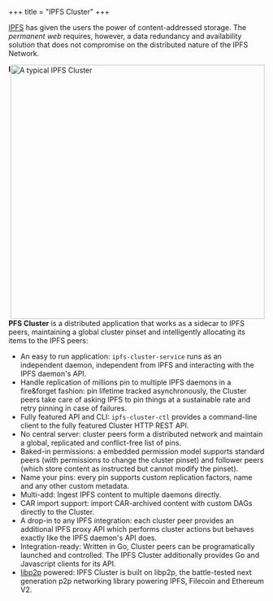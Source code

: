 +++
title = "IPFS Cluster"
+++

[IPFS](https://ipfs.io) has given the users the power of content-addressed storage. The *permanent web* requires, however, a data redundancy and availability solution that does not compromise on the distributed nature of the IPFS Network.

<img alt="A typical IPFS Cluster" title="A typical IPFS Cluster" src="/cluster/diagrams/png/cluster.png" width="500px" style="float:right;" />

**IPFS Cluster** is a distributed application that works as a sidecar to IPFS peers, maintaining a global cluster pinset and intelligently allocating its items to the IPFS peers:

* An easy to run application: `ipfs-cluster-service` runs as an independent daemon, independent from IPFS and interacting with the IPFS daemon's API.
* Handle replication of millions pin to multiple IPFS daemons in a fire&forget fashion: pin lifetime tracked asynchronously, the Cluster peers take care of asking IPFS to pin things at a sustainable rate and retry pinning in case of failures.
* Fully featured API and CLI: `ipfs-cluster-ctl` provides a command-line client to the fully featured Cluster HTTP REST API.
* No central server: cluster peers form a distributed network and maintain a global, replicated and conflict-free list of pins.
* Baked-in permissions: a embedded permission  model supports standard peers (with permissions to change the cluster pinset) and follower peers (which store content as instructed but cannot modify the pinset).
* Name your pins: every pin supports custom replication factors, name and any other custom metadata.
* Multi-add: Ingest IPFS content to multiple daemons directly.
* CAR import support: import CAR-archived content with custom DAGs directly to the Cluster.
* A drop-in to any IPFS integration: each cluster peer provides an additional IPFS proxy API which performs cluster actions but behaves exactly like the IPFS daemon's API does.
* Integration-ready: Written in Go, Cluster peers can be programatically launched and controlled. The IPFS Cluster additionally provides Go and Javascript clients for its API.
* [libp2p](https://libp2p.io) powered: IPFS Cluster is built on libp2p, the battle-tested next generation p2p networking library powering IPFS, Filecoin and Ethereum V2.
